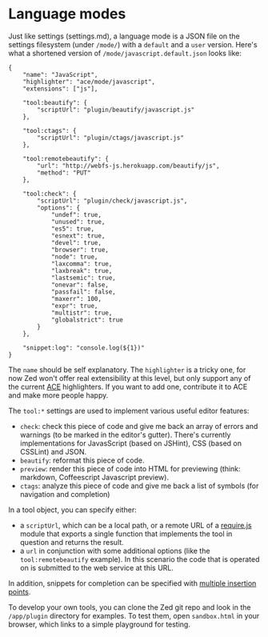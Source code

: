 Language modes
==============

Just like settings (settings.md), a language mode is a JSON file on the settings
filesystem (under `/mode/`) with a `default` and a `user` version. Here's what a
shortened version of `/mode/javascript.default.json` looks like:

    {
        "name": "JavaScript",
        "highlighter": "ace/mode/javascript",
        "extensions": ["js"],
        
        "tool:beautify": {
            "scriptUrl": "plugin/beautify/javascript.js"
        },
        
        "tool:ctags": {
            "scriptUrl": "plugin/ctags/javascript.js"
        },
        
        "tool:remotebeautify": {
            "url": "http://webfs-js.herokuapp.com/beautify/js",
            "method": "PUT"
        },
        
        "tool:check": {
            "scriptUrl": "plugin/check/javascript.js",
            "options": {
                "undef": true,
                "unused": true,
                "es5": true,
                "esnext": true,
                "devel": true,
                "browser": true,
                "node": true,
                "laxcomma": true,
                "laxbreak": true,
                "lastsemic": true,
                "onevar": false,
                "passfail": false,
                "maxerr": 100,
                "expr": true,
                "multistr": true,
                "globalstrict": true
            }
        },
        
        "snippet:log": "console.log(${1})"
    }

The `name` should be self explanatory. The `highlighter` is a tricky one, for
now Zed won't offer real extensibility at this level, but only support any of
the current [ACE](http://ace.ajax.org) highlighters. If you want to add one,
contribute it to ACE and make more people happy.

The `tool:*` settings are used to implement various useful editor features:

* `check`: check this piece of code and give me back an array of errors and
  warnings (to be marked in the editor's gutter). There's currently
  implementations for JavasScript (based on JSHint), CSS (based on CSSLint) and
  JSON.
* `beautify`: reformat this piece of code.
* `preview`: render this piece of code into HTML for previewing (think:
  markdown, Coffeescript Javascript preview).
* `ctags`: analyze this piece of code and give me back a list of symbols (for
  navigation and completion)

In a tool object, you can specify either:

* a `scriptUrl`, which can be a local path, or a remote URL of a
  [require.js](http://requirejs.org) module that exports a single function that
  implements the tool in question and returns the result.
* a `url` in conjunction with some additional options (like the
  `tool:remotebeautify` example). In this scenario the code that is operated on
  is submitted to the web service at this URL.

In addition, snippets for completion can be specified with [multiple insertion
points](http://screencast.com/t/AYCwS0ZKE).

To develop your own tools, you can clone the Zed git repo and look in the
`/app/plugin` directory for examples. To test them, open `sandbox.html` in your
browser, which links to a simple playground for testing.

